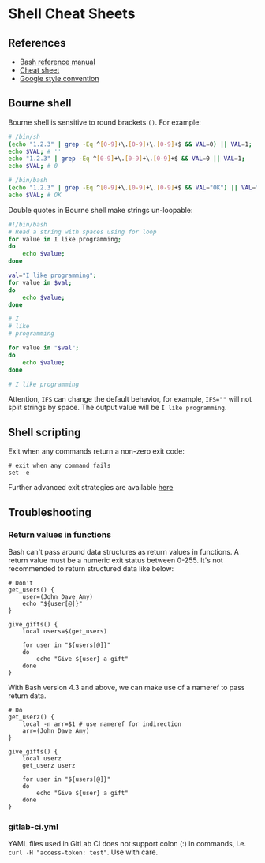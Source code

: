 # Shell Cheat Sheets


## References

- [Bash reference manual](https://www.gnu.org/savannah-checkouts/gnu/bash/manual/bash.html#index-trap-125)
- [Cheat sheet](https://gist.github.com/LeCoupa/122b12050f5fb267e75f)
- [Google style convention](https://google.github.io/styleguide/shellguide.html)

## Bourne shell

Bourne shell is sensitive to round brackets `()`. For example:

```bash
# /bin/sh
(echo "1.2.3" | grep -Eq ^[0-9]+\.[0-9]+\.[0-9]+$ && VAL=0) || VAL=1;
echo $VAL; # ''
echo "1.2.3" | grep -Eq ^[0-9]+\.[0-9]+\.[0-9]+$ && VAL=0 || VAL=1;
echo $VAL; # 0

# /bin/bash
(echo "1.2.3" | grep -Eq ^[0-9]+\.[0-9]+\.[0-9]+$ && VAL="OK") || VAL="NOK";
echo $VAL; # OK
```

Double quotes in Bourne shell make strings un-loopable:

```bash
#!/bin/bash
# Read a string with spaces using for loop
for value in I like programming;
do
    echo $value;
done

val="I like programming";
for value in $val;
do
    echo $value;
done

# I
# like
# programming

for value in "$val";
do
    echo $value;
done

# I like programming
```

Attention, `IFS` can change the default behavior, for example, `IFS=""` will not split strings by space. The output value will be `I like programming`.

## Shell scripting

Exit when any commands return a non-zero exit code:

```shell
# exit when any command fails
set -e
```

Further advanced exit strategies are available [here](https://intoli.com/blog/exit-on-errors-in-bash-scripts/)

## Troubleshooting

### Return values in functions

Bash can't pass around data structures as return values in functions. A return value must be a numeric exit status between 0-255. It's not recommended to return structured data like below:

```shell
# Don't
get_users() {
    user=(John Dave Amy)
    echo "${user[@]}"
}

give_gifts() {
    local users=$(get_users)

    for user in "${users[@]}"
    do
        echo "Give ${user} a gift"
    done
}
```

With Bash version 4.3 and above, we can make use of a nameref to pass return data.

```shell
# Do
get_userz() {
    local -n arr=$1 # use nameref for indirection
    arr=(John Dave Amy)
}

give_gifts() {
    local userz
    get_userz userz

    for user in "${users[@]}"
    do
        echo "Give ${user} a gift"
    done
}
```

### gitlab-ci.yml

YAML files used in GitLab CI does not support colon (:) in commands, i.e. `curl -H "access-token: test"`. Use with care.
